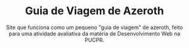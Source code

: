 <h1 style="text-align: center;"> Guia de Viagem de Azeroth </h1>
<p style="text-align: center;"> Site que funciona como um pequeno "guia de viagem" de azeroth, feito para uma atividade avaliativa da matéria de Desenvolvimento Web na PUCPR. </p>

